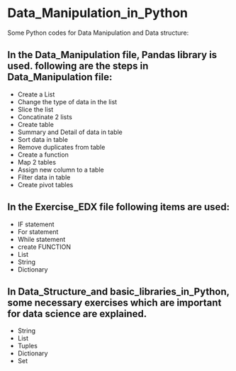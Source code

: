 
# Data_Manipulation_in_Python
Some Python codes for Data Manipulation and Data structure:

## In the Data_Manipulation file, Pandas library is used. following are the steps in Data_Manipulation file:
- Create a List
- Change the type of data in the list
- Slice the list
- Concatinate 2 lists
- Create table
- Summary and Detail of data in table
- Sort data in table
- Remove duplicates from table
- Create a function
- Map 2 tables
- Assign new column to a table
- Filter data in table
- Create pivot tables

## In the Exercise_EDX file following items are used:
- IF statement
- For statement
- While statement
- create FUNCTION
- List
- String
- Dictionary

## In Data_Structure_and basic_libraries_in_Python, some necessary exercises which are important for data science are explained.
- String
- List
- Tuples
- Dictionary
- Set
